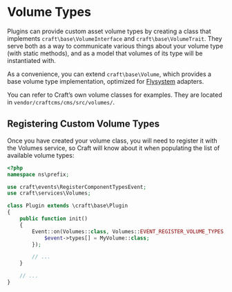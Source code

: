Volume Types
============

Plugins can provide custom asset volume types by creating a class that implements `craft\base\VolumeInterface` and `craft\base\VolumeTrait`. They serve both as a way to communicate various things about your volume type (with static methods), and as a model that volumes of its type will be instantiated with.

As a convenience, you can extend `craft\base\Volume`, which provides a base volume type implementation, optimized for [Flysystem](https://flysystem.thephpleague.com/) adapters.

You can refer to Craft’s own volume classes for examples. They are located in `vendor/craftcms/cms/src/volumes/`.

## Registering Custom Volume Types

Once you have created your volume class, you will need to register it with the Volumes service, so Craft will know about it when populating the list of available volume types: 

```php
<?php
namespace ns\prefix;

use craft\events\RegisterComponentTypesEvent;
use craft\services\Volumes;

class Plugin extends \craft\base\Plugin
{
    public function init()
    {
        Event::on(Volumes::class, Volumes::EVENT_REGISTER_VOLUME_TYPES, function(RegisterComponentTypesEvent $event) {
            $event->types[] = MyVolume::class;
        });

        // ...
    }

    // ...
}
```
